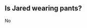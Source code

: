 ## Is Jared wearing pants?
No


<!-- ## Why?
He's got to have some semblance of getting ready for the day. -->

